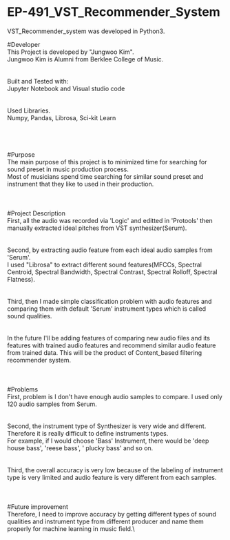 # EP-491_VST_Recommender_System
VST_Recommender_system was developed in Python3.

#Developer\
This Project is developed by "Jungwoo Kim".\
Jungwoo Kim is Alumni from Berklee College of Music.\
\
\
Built and Tested with:\
Jupyter Notebook and Visual studio code\
\
\
Used Libraries.\
Numpy, Pandas, Librosa, Sci-kit Learn\
\
\
\
\
#Purpose\
The main purpose of this project is to minimized time for searching for sound preset in music production process.\
Most of musicians spend time searching for similar sound preset and instrument that they like to used in their production.\
\
\
\
#Project Description\
First, all the audio was recorded via 'Logic' and editted in 'Protools' then manually extracted ideal pitches from VST synthesizer(Serum).\
\
\
Second, by extracting audio feature from each ideal audio samples from 'Serum'.\
I used "Librosa"  to extract different sound features(MFCCs, Spectral Centroid, Spectral Bandwidth, Spectral Contrast, Spectral Rolloff, Spectral Flatness).\
\
\
Third, then I made simple classification problem with audio features and comparing them with default 'Serum' instrument types which is called sound qualities.\
\
\
In the future I'll be adding features of comparing new audio files and its features with trained audio features and recommend similar audio feature from trained data. This will be the product of Content_based filtering recommender system.\
\
\
\
#Problems\
First, problem is I don't have enough audio samples to compare. I used only 120 audio samples from Serum.\
\
\
Second, the instrument type of Synthesizer is very wide and different. \
Therefore it is really difficult to define instruments types.\
For example, if I would choose 'Bass' Instrument, there would be 'deep house bass', 'reese bass', ' plucky bass' and so on.\
\
\
Third, the overall accuracy is very low because of the labeling of instrument type is very limited and audio feature is very different from each samples.\
\
\
\
#Future improvement\
Therefore, I need to improve accuracy by getting different types of sound qualities and instrument type from different producer and name them properly for machine learning in music field.\




